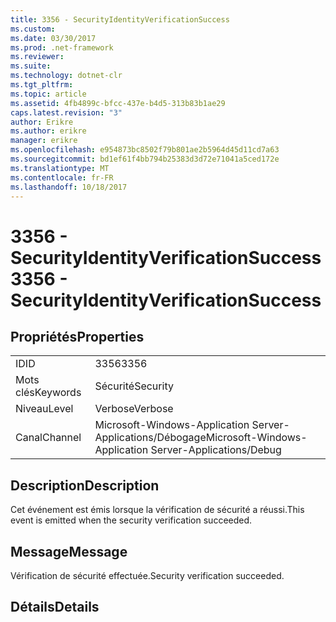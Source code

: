 ```yaml
---
title: 3356 - SecurityIdentityVerificationSuccess
ms.custom: 
ms.date: 03/30/2017
ms.prod: .net-framework
ms.reviewer: 
ms.suite: 
ms.technology: dotnet-clr
ms.tgt_pltfrm: 
ms.topic: article
ms.assetid: 4fb4899c-bfcc-437e-b4d5-313b83b1ae29
caps.latest.revision: "3"
author: Erikre
ms.author: erikre
manager: erikre
ms.openlocfilehash: e954873bc8502f79b801ae2b5964d45d11cd7a63
ms.sourcegitcommit: bd1ef61f4bb794b25383d3d72e71041a5ced172e
ms.translationtype: MT
ms.contentlocale: fr-FR
ms.lasthandoff: 10/18/2017
---
```

# <a name="3356---securityidentityverificationsuccess"></a><span data-ttu-id="83455-102">3356 - SecurityIdentityVerificationSuccess</span><span class="sxs-lookup"><span data-stu-id="83455-102">3356 - SecurityIdentityVerificationSuccess</span></span>
## <a name="properties"></a><span data-ttu-id="83455-103">Propriétés</span><span class="sxs-lookup"><span data-stu-id="83455-103">Properties</span></span>  
  
|||  
|-|-|  
|<span data-ttu-id="83455-104">ID</span><span class="sxs-lookup"><span data-stu-id="83455-104">ID</span></span>|<span data-ttu-id="83455-105">3356</span><span class="sxs-lookup"><span data-stu-id="83455-105">3356</span></span>|  
|<span data-ttu-id="83455-106">Mots clés</span><span class="sxs-lookup"><span data-stu-id="83455-106">Keywords</span></span>|<span data-ttu-id="83455-107">Sécurité</span><span class="sxs-lookup"><span data-stu-id="83455-107">Security</span></span>|  
|<span data-ttu-id="83455-108">Niveau</span><span class="sxs-lookup"><span data-stu-id="83455-108">Level</span></span>|<span data-ttu-id="83455-109">Verbose</span><span class="sxs-lookup"><span data-stu-id="83455-109">Verbose</span></span>|  
|<span data-ttu-id="83455-110">Canal</span><span class="sxs-lookup"><span data-stu-id="83455-110">Channel</span></span>|<span data-ttu-id="83455-111">Microsoft-Windows-Application Server-Applications/Débogage</span><span class="sxs-lookup"><span data-stu-id="83455-111">Microsoft-Windows-Application Server-Applications/Debug</span></span>|  
  
## <a name="description"></a><span data-ttu-id="83455-112">Description</span><span class="sxs-lookup"><span data-stu-id="83455-112">Description</span></span>  
 <span data-ttu-id="83455-113">Cet événement est émis lorsque la vérification de sécurité a réussi.</span><span class="sxs-lookup"><span data-stu-id="83455-113">This event is emitted when the security verification succeeded.</span></span>  
  
## <a name="message"></a><span data-ttu-id="83455-114">Message</span><span class="sxs-lookup"><span data-stu-id="83455-114">Message</span></span>  
 <span data-ttu-id="83455-115">Vérification de sécurité effectuée.</span><span class="sxs-lookup"><span data-stu-id="83455-115">Security verification succeeded.</span></span>  
  
## <a name="details"></a><span data-ttu-id="83455-116">Détails</span><span class="sxs-lookup"><span data-stu-id="83455-116">Details</span></span>
